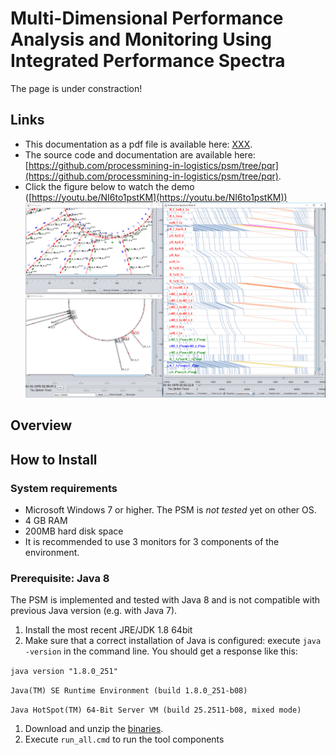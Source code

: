 # Multi-Dimensional Performance Analysis and Monitoring Using Integrated Performance Spectra

The page is under constraction!

## Links

* This documentation as a pdf file is available here: [XXX](https://github.com/processmining-in-logistics/psm/tree/pqr).
* The source code and documentation are available here: [https://github.com/processmining-in-logistics/psm/tree/pqr](https://github.com/processmining-in-logistics/psm/tree/pqr).
* Click the figure below to watch the demo ([https://youtu.be/NI6to1pstKM](https://youtu.be/NI6to1pstKM))
[![Multi Dimensional Performance Analysis and Monitoring Using Integrated Performance Spectra](/docs/figures/components_screenshot.png)](https://youtu.be/NI6to1pstKM)

## Overview


## How to Install

### System requirements

  * Microsoft Windows 7 or higher. The PSM is *not tested* yet on other OS.
  * 4 GB RAM
  * 200MB hard disk space
  * It is recommended to use 3 monitors for 3 components of the environment.
  
### Prerequisite: Java 8

The PSM is implemented and tested with Java 8 and is not compatible with previous Java version (e.g. with Java 7).

1. Install the most recent JRE/JDK 1.8 64bit
1. Make sure that a correct installation of Java is configured: execute `java -version` in the command line. You should get a response like this:

`java version "1.8.0_251"`

`Java(TM) SE Runtime Environment (build 1.8.0_251-b08)`

`Java HotSpot(TM) 64-Bit Server VM (build 25.2511-b08, mixed mode)`

1. Download and unzip the [binaries](https://github.com/processmining-in-logistics/psm/tree/ppm).
1. Execute `run_all.cmd` to run the tool components



